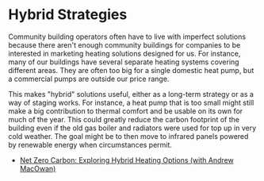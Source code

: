 # Hybrid Strategies

Community building operators often have to live with imperfect solutions because there aren't enough community buildings for companies to be interested in marketing heating solutions designed for us.  For instance, many of our buildings have several separate heating systems covering different areas.  They are often too big for a single domestic heat pump, but a commercial pumps are outside our price range.  

<!-- We have a choice between heating controls meant for houses - where people can grudgingly agree how to use them instead of fighting over the settings - or ones meant for factories, schools, and offices where there might be assumptions built in that are more appropriate for 24/7 heating.   -->

This makes "hybrid" solutions useful, either as a long-term strategy or as a way of staging works.  For instance, a heat pump that is too small might still make a big contribution to thermal comfort and be usable on its own for much of the year.  This could greatly reduce the carbon footprint of the building even if the old gas boiler and radiators were used for top up in very cold weather.   The goal might be to then move to infrared panels powered by renewable energy when circumstances permit.  


- [Net Zero Carbon: Exploring Hybrid Heating Options (with Andrew MacOwan)](https://www.youtube.com/watch?v=WpwMTdOZeWI)